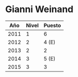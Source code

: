 # Gianni Weinand

| Año | Nivel | Puesto |
| --- | --- | --- |
| 2011 | 1 | 6 |
| 2012 | 2 | 4 (E) |
| 2013 | 2 | 2 |
| 2014 | 3 | 5 (E) |
| 2015 | 3 | 3 |
